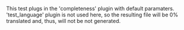 This test plugs in the 'completeness' plugin with default paramaters.
'test_language' plugin is not used here, so the resulting file
will be 0% translated and, thus, will not be not generated.
